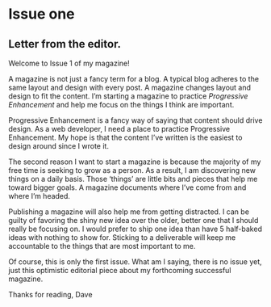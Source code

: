 # Issue one

## Letter from the editor.

Welcome to Issue 1 of my magazine!

A magazine is not just a fancy term for a blog. A typical blog adheres to the same layout and design with every post. A magazine changes layout and design to fit the content. I’m starting a magazine to practice _Progressive Enhancement_ and help me focus on the things I think are important.

Progressive Enhancement is a fancy way of saying that content should drive design. As a web developer, I need a place to practice Progressive Enhancement. My hope is that the content I’ve written is the easiest to design around since I wrote it.

The second reason I want to start a magazine is because the majority of my free time is seeking to grow as a person. As a result, I am discovering new things on a daily basis. Those ‘things’ are little bits and pieces that help me toward bigger goals. A magazine documents where I’ve come from and where I’m headed.

Publishing a magazine will also help me from getting distracted. I can be guilty of favoring the shiny new idea over the older, better one that I should really be focusing on. I would prefer to ship one idea than have 5 half-baked ideas with nothing to show for. Sticking to a deliverable will keep me accountable to the things that are most important to me.

Of course, this is only the first issue. What am I saying, there is no issue yet, just this optimistic editorial piece about my forthcoming successful magazine.

Thanks for reading,
Dave
